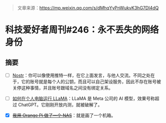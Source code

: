 > 文章来源：https://mp.weixin.qq.com/s/dMhqYyPnWukvK3hG7DI4dQ

# 科技爱好者周刊#246：永不丢失的网络身份

## 摘要

- [ ] [Nostr](https://github.com/nostr-protocol/nostr)：你可以像使用推特一样，在它上面发言，与他人交流。不同之处在于，它的账号就是每个人的公钥，而且可以自己架设服务，因此不存在账号被关停这种事情，并且账号跟域名之间没有绑定关系。
- [ ] [如何在个人电脑运行 LLaMA](https://til.simonwillison.net/llms/llama-7b-m2)：LLaMA 是 Meta 公司的 AI 模型，效果号称超过 ChatGPT。它刚刚开放内测，就被破解了。
- [x] [~~我用 Orange Pi 做了一个 NAS~~](https://www.instructables.com/DIY-Raspberry-Orange-Pi-NAS-That-Really-Looks-Like/)：就是画了一个机箱。

